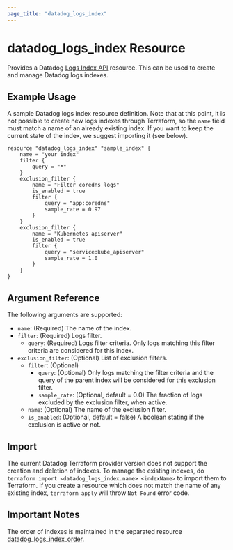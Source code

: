 ```yaml
---
page_title: "datadog_logs_index"
---
```


# datadog_logs_index Resource

Provides a Datadog [Logs Index API](https://docs.datadoghq.com/api/v1/logs-indexes/) resource. This can be used to create and manage Datadog logs indexes.

## Example Usage

A sample Datadog logs index resource definition. Note that at this point, it is not possible to create new logs indexes through Terraform, so the `name` field must match a name of an already existing index. If you want to keep the current state of the index, we suggest importing it (see below).

```hcl
resource "datadog_logs_index" "sample_index" {
    name = "your index"
    filter {
        query = "*"
    }
    exclusion_filter {
        name = "Filter coredns logs"
        is_enabled = true
        filter {
            query = "app:coredns"
            sample_rate = 0.97
        }
    }
    exclusion_filter {
        name = "Kubernetes apiserver"
        is_enabled = true
        filter {
            query = "service:kube_apiserver"
            sample_rate = 1.0
        }
    }
}
```

## Argument Reference

The following arguments are supported:

-   `name`: (Required) The name of the index.
-   `filter`: (Required) Logs filter.
    -   `query`: (Required) Logs filter criteria. Only logs matching this filter criteria are considered for this index.
-   `exclusion_filter`: (Optional) List of exclusion filters.
    -   `filter`: (Optional)
        -   `query`: (Optional) Only logs matching the filter criteria and the query of the parent index will be considered for this exclusion filter.
        -   `sample_rate`: (Optional, default = 0.0) The fraction of logs excluded by the exclusion filter, when active.
    -   `name`: (Optional) The name of the exclusion filter.
    -   `is_enabled`: (Optional, default = false) A boolean stating if the exclusion is active or not.

## Import

The current Datadog Terraform provider version does not support the creation and deletion of indexes. To manage the existing indexes, do `terraform import <datadog_logs_index.name> <indexName>` to import them to Terraform. If you create a resource which does not match the name of any existing index, `terraform apply` will throw `Not Found` error code.

## Important Notes

The order of indexes is maintained in the separated resource [datadog_logs_index_order](logs_index_order.html#datadog_logs_index_order).
